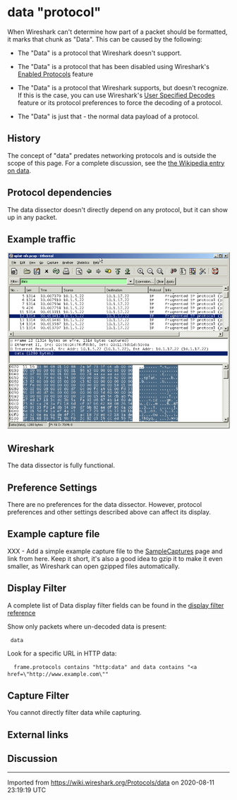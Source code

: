 # data "protocol"

When Wireshark can't determine how part of a packet should be formatted, it marks that chunk as "Data". This can be caused by the following:

  - The "Data" is a protocol that Wireshark doesn't support.

  - The "Data" is a protocol that has been disabled using Wireshark's [Enabled Protocols](http://www.wireshark.org/docs/wsug_html_chunked/ChAdvProtocolDissectionSection.html#ChAdvEnabledProtocols) feature

  - The "Data" is a protocol that Wireshark supports, but doesn't recognize. If this is the case, you can use Wireshark's [User Specified Decodes](http://www.wireshark.org/docs/wsug_html_chunked/ChAdvProtocolDissectionSection.html#ChAdvDecodeAs) feature or its protocol preferences to force the decoding of a protocol.

  - The "Data" is just that - the normal data payload of a protocol.

## History

The concept of "data" predates networking protocols and is outside the scope of this page. For a complete discussion, see the [the Wikipedia entry on data](http://en.wikipedia.org/wiki/Data).

## Protocol dependencies

The data dissector doesn't directly depend on any protocol, but it can show up in any packet.

## Example traffic

![data.png](uploads/__moin_import__/attachments/Protocols/data/data.png "data.png")

## Wireshark

The data dissector is fully functional.

## Preference Settings

There are no preferences for the data dissector. However, protocol preferences and other settings described above can affect its display.

## Example capture file

XXX - Add a simple example capture file to the [SampleCaptures](/SampleCaptures) page and link from here. Keep it short, it's also a good idea to gzip it to make it even smaller, as Wireshark can open gzipped files automatically.

## Display Filter

A complete list of Data display filter fields can be found in the [display filter reference](http://www.wireshark.org/docs/dfref/d/data.html)

Show only packets where un-decoded data is present:

``` 
 data 
```

Look for a specific URL in HTTP data:

``` 
  frame.protocols contains "http:data" and data contains "<a href=\"http://www.example.com\"" 
```

## Capture Filter

You cannot directly filter data while capturing.

## External links

## Discussion

---

Imported from https://wiki.wireshark.org/Protocols/data on 2020-08-11 23:19:19 UTC
